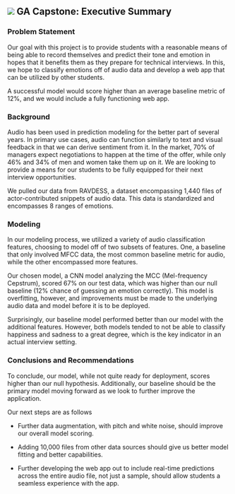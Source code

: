 ## ![](https://ga-dash.s3.amazonaws.com/production/assets/logo-9f88ae6c9c3871690e33280fcf557f33.png) GA Capstone: Executive Summary

### Problem Statement

Our goal with this project is to provide students with a reasonable means of being able to record themselves and predict their tone and emotion in hopes that it benefits them as they prepare for technical interviews. In this, we hope to classify emotions off of audio data and develop a web app that can be utilized by other students. 

A successful model would score higher than an average baseline metric of 12%, and we would include a fully functioning web app.

### Background

Audio has been used in prediction modeling for the better part of several years. In primary use cases, audio can function similarly to text and visual feedback in that we can derive sentiment from it. In the market, 70% of managers expect negotiations to happen at the time of the offer, while only 46% and 34% of men and women take them up on it. We are looking to provide a means for our students to be fully equipped for their next interview opportunities.

We pulled our data from RAVDESS, a dataset encompassing 1,440 files of actor-contributed snippets of audio data. This data is standardized and encompasses 8 ranges of emotions.

### Modeling

In our modeling process, we utilized a variety of audio classification features, choosing to model off of two subsets of features. One, a baseline that only involved MFCC data, the most common baseline metric for audio, while the other encompassed more features.

Our chosen model, a CNN model analyzing the MCC (Mel-frequency Cepstrum), scored 67% on our test data, which was higher than our null baseline (12% chance of guessing an emotion correctly). This model is overfitting, however, and improvements must be made to the underlying audio data and model before it is to be deployed.

Surprisingly, our baseline model performed better than our model with the additional features. However, both models tended to not be able to classify happiness and sadness to a great degree, which is the key indicator in an actual interview setting.

### Conclusions and Recommendations

To conclude, our model, while not quite ready for deployment, scores higher than our null hypothesis. Additionally, our baseline should be the primary model moving forward as we look to further improve the application.

Our next steps are as follows

- Further data augmentation, with pitch and white noise, should improve our overall model scoring.

- Adding 10,000 files from other data sources should give us better model fitting and better capabilities.

- Further developing the web app out to include real-time predictions across the entire audio file, not just a sample, should allow students a seamless experience with the app.